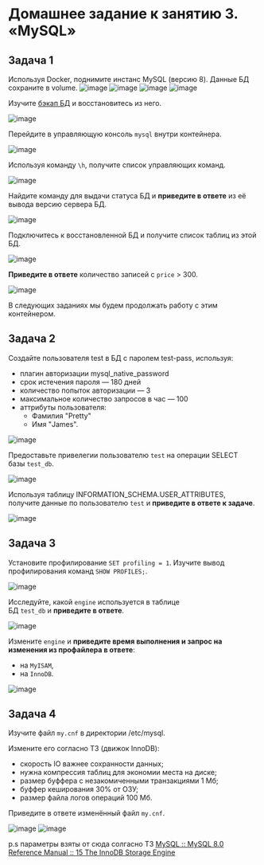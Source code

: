 # Домашнее задание к занятию 3. «MySQL»

## Задача 1

Используя Docker, поднимите инстанс MySQL (версию 8). Данные БД сохраните в volume.
![image](https://github.com/SaisPRM/devops-netology/blob/main/06-db-03-mysql/screen/Screenshot_1.jpg)
![image](https://github.com/SaisPRM/devops-netology/blob/main/06-db-03-mysql/screen/Screenshot_2.jpg)
![image](https://github.com/SaisPRM/devops-netology/blob/main/06-db-03-mysql/screen/Screenshot_3.jpg)
![image](https://github.com/SaisPRM/devops-netology/blob/main/06-db-03-mysql/screen/Screenshot_4.jpg)

Изучите [бэкап БД](https://github.com/netology-code/virt-homeworks/tree/virt-11/06-db-03-mysql/test_data) и восстановитесь из него.

![image](https://github.com/SaisPRM/devops-netology/blob/main/06-db-03-mysql/screen/Screenshot_5.jpg)

Перейдите в управляющую консоль `mysql` внутри контейнера.

![image](https://github.com/SaisPRM/devops-netology/blob/main/06-db-03-mysql/screen/Screenshot_7.jpg)

Используя команду `\h`, получите список управляющих команд.

![image](https://github.com/SaisPRM/devops-netology/blob/main/06-db-03-mysql/screen/Screenshot_8.jpg)

Найдите команду для выдачи статуса БД и **приведите в ответе** из её вывода версию сервера БД.

![image](https://github.com/SaisPRM/devops-netology/blob/main/06-db-03-mysql/screen/Screenshot_9.jpg)

Подключитесь к восстановленной БД и получите список таблиц из этой БД.

![image](https://github.com/SaisPRM/devops-netology/blob/main/06-db-03-mysql/screen/Screenshot_10.jpg)

**Приведите в ответе** количество записей с `price` > 300.

![image](https://github.com/SaisPRM/devops-netology/blob/main/06-db-03-mysql/screen/Screenshot_11.jpg)

В следующих заданиях мы будем продолжать работу с этим контейнером.

## Задача 2

Создайте пользователя test в БД c паролем test-pass, используя:

- плагин авторизации mysql_native_password
- срок истечения пароля — 180 дней
- количество попыток авторизации — 3
- максимальное количество запросов в час — 100
- аттрибуты пользователя:
  - Фамилия "Pretty"
  - Имя "James".

![image](https://github.com/SaisPRM/devops-netology/blob/main/06-db-03-mysql/screen/Screenshot_12.jpg)

Предоставьте привелегии пользователю `test` на операции SELECT базы `test_db`.

![image](https://github.com/SaisPRM/devops-netology/blob/main/06-db-03-mysql/screen/Screenshot_13.jpg)

Используя таблицу INFORMATION_SCHEMA.USER_ATTRIBUTES, получите данные по пользователю `test` и **приведите в ответе к задаче**.

![image](https://github.com/SaisPRM/devops-netology/blob/main/06-db-03-mysql/screen/Screenshot_15.jpg)

## Задача 3

Установите профилирование `SET profiling = 1`. Изучите вывод профилирования команд `SHOW PROFILES;`.

![image](https://github.com/SaisPRM/devops-netology/blob/main/06-db-03-mysql/screen/Screenshot_17.jpg)

Исследуйте, какой `engine` используется в таблице БД `test_db` и **приведите в ответе**.

![image](https://github.com/SaisPRM/devops-netology/blob/main/06-db-03-mysql/screen/Screenshot_18.jpg)

Измените `engine` и **приведите время выполнения и запрос на изменения из профайлера в ответе**:

- на `MyISAM`,
- на `InnoDB`.

![image](https://github.com/SaisPRM/devops-netology/blob/main/06-db-03-mysql/screen/Screenshot_19.jpg)

## Задача 4

Изучите файл `my.cnf` в директории /etc/mysql.

Измените его согласно ТЗ (движок InnoDB):

- скорость IO важнее сохранности данных;
- нужна компрессия таблиц для экономии места на диске;
- размер буффера с незакомиченными транзакциями 1 Мб;
- буффер кеширования 30% от ОЗУ;
- размер файла логов операций 100 Мб.

Приведите в ответе изменённый файл `my.cnf`.

![image](https://github.com/SaisPRM/devops-netology/blob/main/06-db-03-mysql/screen/Screenshot_20.jpg)
![image](https://github.com/SaisPRM/devops-netology/blob/main/06-db-03-mysql/screen/Screenshot_23.jpg)

p.s параметры взяты от сюда солгасно ТЗ [MySQL :: MySQL 8.0 Reference Manual :: 15 The InnoDB Storage Engine](https://dev.mysql.com/doc/refman/8.0/en/innodb-storage-engine.html)
